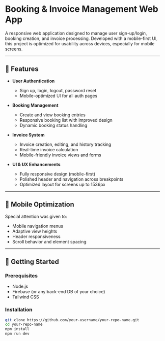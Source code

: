 # Booking & Invoice Management Web App

A responsive web application designed to manage user sign-up/login, booking creation, and invoice processing. Developed with a mobile-first UI, this project is optimized for usability across devices, especially for mobile screens.

---

## 🔧 Features

- **User Authentication**
  - Sign up, login, logout, password reset
  - Mobile-optimized UI for all auth pages

- **Booking Management**
  - Create and view booking entries
  - Responsive booking list with improved design
  - Dynamic booking status handling

- **Invoice System**
  - Invoice creation, editing, and history tracking
  - Real-time invoice calculation
  - Mobile-friendly invoice views and forms

- **UI & UX Enhancements**
  - Fully responsive design (mobile-first)
  - Polished header and navigation across breakpoints
  - Optimized layout for screens up to 1536px

---

## 📱 Mobile Optimization

Special attention was given to:
- Mobile navigation menus
- Adaptive view heights
- Header responsiveness
- Scroll behavior and element spacing

---

## 🚀 Getting Started

### Prerequisites
- Node.js
- Firebase (or any back-end DB of your choice)
- Tailwind CSS

### Installation

```bash
git clone https://github.com/your-username/your-repo-name.git
cd your-repo-name
npm install
npm run dev
